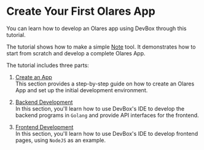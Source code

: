 # Create Your First Olares App

You can learn how to develop an Olares app using DevBox through this tutorial.

The tutorial shows how to make a simple [Note](https://github.com/beclab/olares-app-demo) tool. It demonstrates how to start from scratch and develop a complete Olares App.

The tutorial includes three parts:

1. [Create an App](./create.md)<br>
   This section provides a step-by-step guide on how to create an Olares App and set up the initial development environment.

2. [Backend Development](./backend.md)<br>
   In this section, you'll learn how to use DevBox's IDE to develop the backend programs in `Golang` and provide API interfaces for the frontend.

3. [Frontend Development](./frontend.md)<br>
   In this section, you'll learn how to use DevBox's IDE to develop frontend pages, using `NodeJS` as an example.